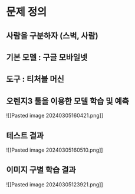 
# 문제 정의
## 사람을 구분하자 (스벅, 사람)
## 기본 모델 : 구글 모바일넷
## 도구 : 티처블 머신 



## 오렌지3 툴을 이용한 모델 학습 및 예측 

![[Pasted image 20240305160421.png]]

## 테스트 결과 

![[Pasted image 20240305160510.png]]










## 이미지 구별 학습 결과 


![[Pasted image 20240305123921.png]]